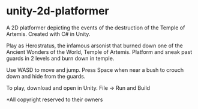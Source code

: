 # unity-2d-platformer
A 2D platformer depicting the events of the destruction of the Temple of Artemis. Created with C# in Unity. 

Play as Herostratus, the infamous arsonist that burned down one of the Ancient Wonders of the World, Temple of Artemis.
Platform and sneak past guards in 2 levels and burn down in temple.

Use WASD to move and jump. Press Space when near a bush to crouch down and hide from the guards.

To play, download and open in Unity.
File -> Run and Build

*All copyright reserved to their owners

